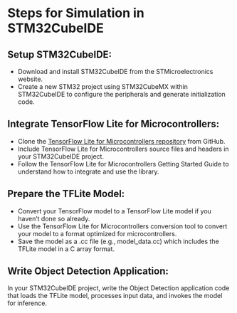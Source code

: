 # Steps for Simulation in STM32CubeIDE

## Setup STM32CubeIDE:

- Download and install STM32CubeIDE from the STMicroelectronics website.
- Create a new STM32 project using STM32CubeMX within STM32CubeIDE to configure the peripherals and generate initialization code.

## Integrate TensorFlow Lite for Microcontrollers:

- Clone the [TensorFlow Lite for Microcontrollers repository](https://github.com/tensorflow/tflite-micro) from GitHub.
- Include TensorFlow Lite for Microcontrollers source files and headers in your STM32CubeIDE project.
- Follow the TensorFlow Lite for Microcontrollers Getting Started Guide to understand how to integrate and use the library.

## Prepare the TFLite Model:

- Convert your TensorFlow model to a TensorFlow Lite model if you haven’t done so already.
- Use the TensorFlow Lite for Microcontrollers conversion tool to convert your model to a format optimized for microcontrollers.
- Save the model as a .cc file (e.g., model_data.cc) which includes the TFLite model in a C array format.

## Write Object Detection Application:

In your STM32CubeIDE project, write the Object Detection application code that loads the TFLite model, processes input data, and invokes the model for inference.

